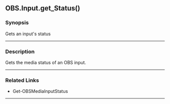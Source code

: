 OBS.Input.get_Status()
----------------------

### Synopsis
Gets an input's status

---

### Description

Gets the media status of an OBS input.

---

### Related Links
* Get-OBSMediaInputStatus

---
